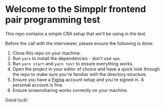 # Welcome to the Simpplr frontend pair programming test

This repo contains a simple CRA setup that we'll be using in the test. 

Before the call with the interviewer, please ensure the following is done:

1. Clone this repo on your machine.
2. Run `yarn` to install the dependencies - don't use `npm`.
3. Run `yarn start` and `yarn test` to ensure everything works.
4. Open the project in your editor of choice and have a quick look through
   the repo to make sure you're familiar with the directory structure.
5. Ensure you have a [Figma](https://www.figma.com/) account setup and you're
   signed in. A personal account is fine.
6. Ensure screensharing works correctly on your machine.
   
Good luck!
